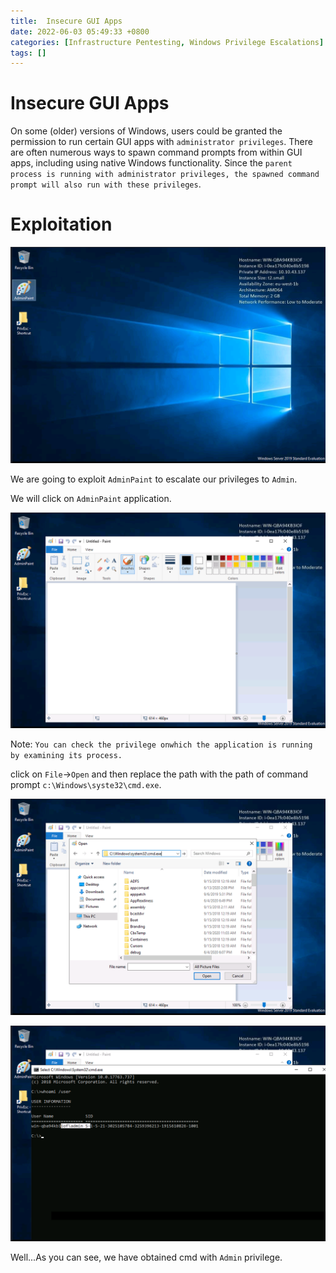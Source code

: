 ```yaml
---
title:  Insecure GUI Apps
date: 2022-06-03 05:49:33 +0800
categories: [Infrastructure Pentesting, Windows Privilege Escalations]
tags: []  
---
```


# Insecure GUI Apps

On some (older) versions of Windows, users could be granted the permission to run certain GUI apps with `administrator privileges`. There are often numerous ways to spawn command prompts from within GUI apps, including using native Windows functionality. Since the `parent process is running with administrator privileges, the spawned command prompt will also run with these privileges`.

# Exploitation

![winpriv](https://raw.githubusercontent.com/cyberkhalid/cyberkhalid.github.io/main/assets/img/ipentest/winprivgui1.png)

We are going to exploit `AdminPaint` to escalate our privileges to `Admin`. 

We will click on `AdminPaint` application.

![winpriv](https://raw.githubusercontent.com/cyberkhalid/cyberkhalid.github.io/main/assets/img/ipentest/winprivgui2.png)

Note: `You can check the privilege onwhich the application is running by examining its process.`

click on `File`->`Open` and then replace the path with the path of command prompt `c:\Windows\syste32\cmd.exe`. 

![winpriv](https://raw.githubusercontent.com/cyberkhalid/cyberkhalid.github.io/main/assets/img/ipentest/winprivgui3.png)

![winpriv](https://raw.githubusercontent.com/cyberkhalid/cyberkhalid.github.io/main/assets/img/ipentest/winprivgui4.png)

Well...As you can see, we have obtained cmd with `Admin` privilege.

 
